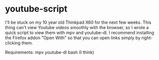 # youtube-script
I'll be stuck on my 10 year old Thinkpad X60 for the next few weeks. This thing can't view Youtube videos smoothly with the browser, so I wrote a quick script to view them with mpv and youtube-dl. I recommend installing the Firefox addon "Open With" so that you can open links simply by right-clicking them. 

Requirements:
mpv
youtube-dl
bash (I think)
